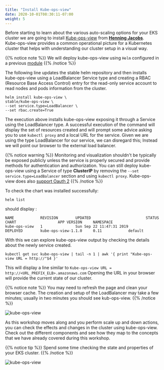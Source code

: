 ```yaml
---
title: "Install Kube-ops-view"
date: 2020-10-01T08:30:11-07:00
weight: 5
---
```


Before starting to learn about the various auto-scaling options for your EKS cluster we are going to install [Kube-ops-view](https://github.com/hjacobs/kube-ops-view) from **[Henning Jacobs](https://github.com/hjacobs)**.\
Kube-ops-view provides a common operational picture for a Kubernetes cluster that helps with understanding our cluster setup in a visual way.

{{% notice note %}}
We will deploy kube-ops-view using `Helm` configured in a previous [module](/samen/060_helm/helm_intro/install/index.html)
{{% /notice %}}

The following line updates the stable helm repository and then installs kube-ops-view using a LoadBalancer Service type and creating a RBAC (Resource Base Access Control) entry for the read-only service account to read nodes and pods information from the cluster.

```
helm install kube-ops-view \
stable/kube-ops-view \
--set service.type=LoadBalancer \
--set rbac.create=True
```

The execution above installs kube-ops-view  exposing it through a Service using the LoadBalancer type.
A successful execution of the command will display the set of resources created and will prompt some advice asking you to use `kubectl proxy` and a local URL for the service. Given we are using the type LoadBalancer for our service, we can disregard this; Instead we will point our browser to the external load balancer.

{{% notice warning %}}
Monitoring and visualization shouldn't be typically be exposed publicly unless the service is properly secured and provide methods for authentication and authorization. You can still deploy kube-ops-view using a Service of type **ClusterIP** by removing the  `--set service.type=LoadBalancer` section and using `kubectl proxy`. Kube-ops-view does also [support Oauth 2](https://github.com/hjacobs/kube-ops-view#configuration) 
{{% /notice %}}

To check the chart was installed successfully:

```
helm list
```

should display : 
```
NAME            REVISION        UPDATED                         STATUS          CHART                   APP VERSION     NAMESPACE
kube-ops-view   1               Sun Sep 22 11:47:31 2019        DEPLOYED        kube-ops-view-1.1.0     0.11            default  
```

With this we can explore kube-ops-view output by checking the details about the newly service created. 

```
kubectl get svc kube-ops-view | tail -n 1 | awk '{ print "Kube-ops-view URL = http://"$4 }'
```

This will display a line similar to `Kube-ops-view URL = http://<URL_PREFIX_ELB>.amazonaws.com`
Opening the URL in your browser will provide the current state of our cluster.

{{% notice note %}}
You may need to refresh the page and clean your browser cache. The creation and setup of the LoadBalancer may take a few minutes; usually in two minutes you should see kub-ops-view. 
{{% /notice %}}

![kube-ops-view](/images/kube_ops_view/kube-ops-view.png)

As this workshop moves along and you perform scale up and down actions, you can check the effects and changes in the cluster using kube-ops-view. Check out the different components and see how they map to the concepts that we have already covered during this workshop.

{{% notice tip %}}
Spend some time checking the state and properties of your EKS cluster. 
{{% /notice %}}

![kube-ops-view](/images/kube_ops_view/kube-ops-view-legend.png)

